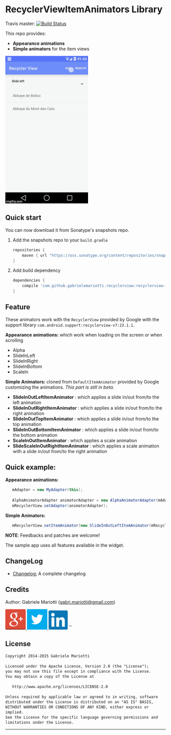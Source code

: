 # RecyclerViewItemAnimators Library
Travis master: [![Build Status](https://travis-ci.org/gabrielemariotti/RecyclerViewItemAnimators.svg?branch=master)](https://travis-ci.org/gabrielemariotti/RecyclerViewItemAnimators)

This repo provides:
* **Appearance animations**
* **Simple animators** for the item views

![Screen](/demo.gif)

## Quick start

You can now download it from Sonatype's snapshots repo.

1. Add the snapshots repo to your `build.gradle`

    ```groovy
    repositories {
        maven { url "https://oss.sonatype.org/content/repositories/snapshots/" }
    }
    ```

2. Add build dependency

    ```groovy
    dependencies {
        compile 'com.github.gabrielemariotti.recyclerview:recyclerview-animators:0.3.0-SNAPSHOT@aar'
    }
    ```

## Feature

These animators work with the `RecyclerView` provided by Google with the support library `com.android.support:recyclerview-v7:23.1.1`.

**Appearance animations:** which work when loading on the screen or when scrolling
* Alpha
* SlideInLeft
* SlideInRight
* SlideInBottom
* ScaleIn

**Simple Animators:** cloned from `DefaultItemAnimator` provided by Google customizing the animations.
*This part is still in beta.*

* **SlideInOutLeftItemAnimator** : which applies a slide in/out from/to the left animation
* **SlideInOutRightItemAnimator** : which applies a slide in/out from/to the right animation
* **SlideInOutTopItemAnimator** : which applies a slide in/out from/to the top animation
* **SlideInOutBottomItemAnimator** : which applies a slide in/out from/to the bottom animation
* **ScaleInOutItemAnimator** : which applies a scale animation
* **SlideScaleInOutRightItemAnimator** : which applies a scale animation with a slide in/out from/to the right animation


## Quick example:

**Appearance animations:**
```java
   mAdapter = new MyAdapter(this);

   AlphaAnimatorAdapter animatorAdapter = new AlphaAnimatorAdapter(mAdapter, mRecyclerView);
   mRecyclerView.setAdapter(animatorAdapter);
```

**Simple Animators:**
```java
   mRecyclerView.setItemAnimator(new SlideInOutLeftItemAnimator(mRecyclerView));
```

**NOTE**: Feedbacks and patches are welcome!

The sample app uses all features available in the widget.


## ChangeLog

* [Changelog:](CHANGELOG.md) A complete changelog


Credits
-------

Author: Gabriele Mariotti (gabri.mariotti@gmail.com)

<a href="https://plus.google.com/u/0/114432517923423045208">
  <img alt="Follow me on Google+"
       src="/assets/images/g+64.png" />
</a>
<a href="https://twitter.com/GabMarioPower">
  <img alt="Follow me on Twitter"
       src="/assets/images/twitter64.png" />
</a>
<a href="http://it.linkedin.com/in/gabrielemariotti">
  <img alt="Follow me on LinkedIn"
       src="/assets/images/linkedin.png" />
</a>

License
-------

    Copyright 2014-2015 Gabriele Mariotti

    Licensed under the Apache License, Version 2.0 (the "License");
    you may not use this file except in compliance with the License.
    You may obtain a copy of the License at

       http://www.apache.org/licenses/LICENSE-2.0

    Unless required by applicable law or agreed to in writing, software
    distributed under the License is distributed on an "AS IS" BASIS,
    WITHOUT WARRANTIES OR CONDITIONS OF ANY KIND, either express or implied.
    See the License for the specific language governing permissions and
    limitations under the License.


---
